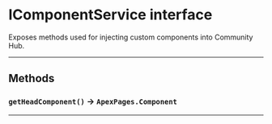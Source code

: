 # IComponentService interface

Exposes methods used for injecting custom components into Community Hub.

---
## Methods
### `getHeadComponent()` → `ApexPages.Component`
---

